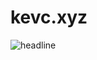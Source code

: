 # kevc.xyz

![headline](https://user-images.githubusercontent.com/63880429/151441996-a201ecf7-c58e-4951-8d78-af3dc8182b0b.png)
